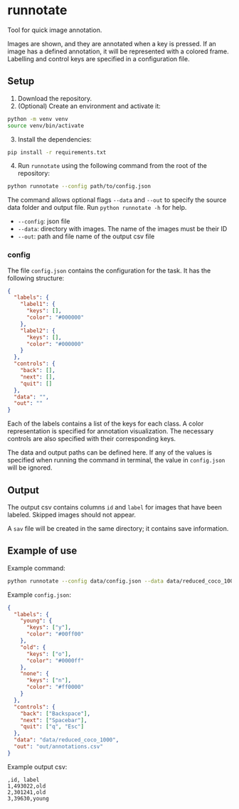 # runnotate

Tool for quick image annotation.

Images are shown, and they are annotated when a key is pressed. If an image has a defined annotation, it will be represented with a colored frame. Labelling and control keys are specified in a configuration file.

## Setup

1. Download the repository.
2. (Optional) Create an environment and activate it:

```bash
python -m venv venv
source venv/bin/activate
```

3. Install the dependencies:

```bash
pip install -r requirements.txt
```

4. Run `runnotate` using the following command from the root of the repository:

```bash
python runnotate --config path/to/config.json
```

The command allows optional flags `--data` and `--out` to specify the source data folder and output file. Run `python runnotate -h` for help.

- `--config`: json file
- `--data`: directory with images. The name of the images must be their ID
- `--out`: path and file name of the output csv file

### config
The file `config.json` contains the configuration for the task. It has the following structure:

```json
{
  "labels": {
    "label1": {
      "keys": [],
      "color": "#000000"
    },
    "label2": {
      "keys": [],
      "color": "#000000"
    }
  },
  "controls": {
    "back": [],
    "next": [],
    "quit": []
  },
  "data": "",
  "out": ""
}
```

Each of the labels contains a list of the keys for each class. A color representation is specified for annotation visualization. The necessary controls are also specified with their corresponding keys.

The data and output paths can be defined here. If any of the values is specified when running the command in terminal, the value in `config.json` will be ignored.

## Output

The output csv contains columns `id` and `label` for images that have been labeled. Skipped images should not appear.

A `sav` file will be created in the same directory; it contains save information.

## Example of use

Example command:

```bash
python runnotate --config data/config.json --data data/reduced_coco_1000 --out out/annotations.csv
```

Example `config.json`:

```json
{
  "labels": {
    "young": {
      "keys": ["y"],
      "color": "#00ff00"
    },
    "old": {
      "keys": ["o"],
      "color": "#0000ff"
    },
    "none": {
      "keys": ["n"],
      "color": "#ff0000"
    }
  },
  "controls": {
    "back": ["Backspace"],
    "next": ["Spacebar"],
    "quit": ["q", "Esc"]
  },
  "data": "data/reduced_coco_1000",
  "out": "out/annotations.csv"
}
```

Example output csv:

```csv
,id, label
1,493022,old
2,301241,old
3,39630,young
```